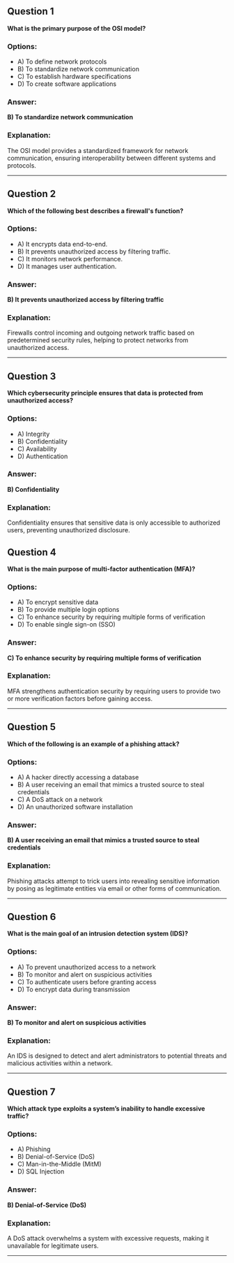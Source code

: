 ## Question 1
**What is the primary purpose of the OSI model?**

### Options:
- A) To define network protocols
- B) To standardize network communication
- C) To establish hardware specifications
- D) To create software applications

### Answer:
**B) To standardize network communication**

### Explanation:
The OSI model provides a standardized framework for network communication, ensuring interoperability between different systems and protocols.

---

## Question 2
**Which of the following best describes a firewall's function?**

### Options:
- A) It encrypts data end-to-end.
- B) It prevents unauthorized access by filtering traffic.
- C) It monitors network performance.
- D) It manages user authentication.

### Answer:
**B) It prevents unauthorized access by filtering traffic**

### Explanation:
Firewalls control incoming and outgoing network traffic based on predetermined security rules, helping to protect networks from unauthorized access.

---

## Question 3
**Which cybersecurity principle ensures that data is protected from unauthorized access?**

### Options:
- A) Integrity
- B) Confidentiality
- C) Availability
- D) Authentication

### Answer:
**B) Confidentiality**

### Explanation:
Confidentiality ensures that sensitive data is only accessible to authorized users, preventing unauthorized disclosure.

## Question 4
**What is the main purpose of multi-factor authentication (MFA)?**

### Options:
- A) To encrypt sensitive data
- B) To provide multiple login options
- C) To enhance security by requiring multiple forms of verification
- D) To enable single sign-on (SSO)

### Answer:
**C) To enhance security by requiring multiple forms of verification**

### Explanation:
MFA strengthens authentication security by requiring users to provide two or more verification factors before gaining access.

---

## Question 5
**Which of the following is an example of a phishing attack?**

### Options:
- A) A hacker directly accessing a database
- B) A user receiving an email that mimics a trusted source to steal credentials
- C) A DoS attack on a network
- D) An unauthorized software installation

### Answer:
**B) A user receiving an email that mimics a trusted source to steal credentials**

### Explanation:
Phishing attacks attempt to trick users into revealing sensitive information by posing as legitimate entities via email or other forms of communication.

---

## Question 6
**What is the main goal of an intrusion detection system (IDS)?**

### Options:
- A) To prevent unauthorized access to a network
- B) To monitor and alert on suspicious activities
- C) To authenticate users before granting access
- D) To encrypt data during transmission

### Answer:
**B) To monitor and alert on suspicious activities**

### Explanation:
An IDS is designed to detect and alert administrators to potential threats and malicious activities within a network.

---

## Question 7
**Which attack type exploits a system’s inability to handle excessive traffic?**

### Options:
- A) Phishing
- B) Denial-of-Service (DoS)
- C) Man-in-the-Middle (MitM)
- D) SQL Injection

### Answer:
**B) Denial-of-Service (DoS)**

### Explanation:
A DoS attack overwhelms a system with excessive requests, making it unavailable for legitimate users.

---

